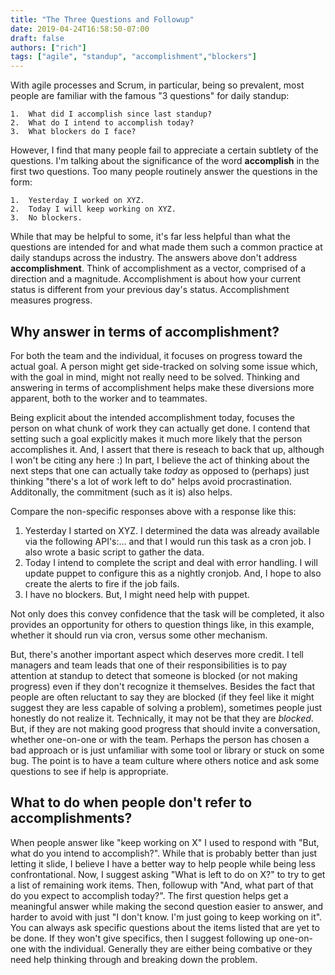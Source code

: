 ```yaml
---
title: "The Three Questions and Followup"
date: 2019-04-24T16:58:50-07:00
draft: false
authors: ["rich"]
tags: ["agile", "standup", "accomplishment","blockers"]
---
```


With agile processes and Scrum, in particular, being so prevalent, most people are familiar with the famous "3 questions" for daily standup:
```
1.  What did I accomplish since last standup?
2.  What do I intend to accomplish today?
3.  What blockers do I face?
```

However, I find that many people fail to appreciate a certain subtlety of the questions.  I'm talking about the significance of the word **accomplish** in the first two questions.  Too many people routinely answer the questions in the form:
```
1.  Yesterday I worked on XYZ.
2.  Today I will keep working on XYZ.
3.  No blockers.
```
While that may be helpful to some, it's far less helpful than what the questions are intended for and what made them such a common practice at daily standups across the industry.  The answers above don't address **accomplishment**.  Think of accomplishment as a vector, comprised of a direction and a magnitude.  Accomplishment is about how your current status is different from your previous day's status.  Accomplishment measures progress.

## Why answer in terms of accomplishment?

For both the team and the individual, it focuses on progress toward the actual goal.  A person might get side-tracked on solving some issue which, with the goal in mind, might not really need to be solved.  Thinking and answering in terms of accomplishment helps make these diversions more apparent, both to the worker and to teammates.

Being explicit about the intended accomplishment today, focuses the person on what chunk of work they can actually get done.  I contend that setting such a goal explicitly makes it much more likely that the person accomplishes it.  And, I assert that there is reseach to back that up, although I won't be citing any here :)  In part, I believe the act of thinking about the next steps that one can actually take _today_ as opposed to (perhaps) just thinking "there's a lot of work left to do" helps avoid procrastination.  Additonally, the commitment (such as it is) also helps.

Compare the non-specific responses above with a response like this:

1.  Yesterday I started on XYZ.  I determined the data was already available via the following API's:... and that I would run this task as a cron job.  I also wrote a basic script to gather the data.
2.  Today I intend to complete the script and deal with error handling.  I will update puppet to configure this as a nightly cronjob.  And, I hope to also create the alerts to fire if the job fails.
3.  I have no blockers.  But, I might need help with puppet.

Not only does this convey confidence that the task will be completed, it also provides an opportunity for others to question things like, in this example, whether it should run via cron, versus some other mechanism.

But, there's another important aspect which deserves more credit.  I tell managers and team leads that one of their responsibilities is to pay attention at standup to detect that someone is blocked (or not making progress) even if they don't recognize it themselves. Besides the fact that people are often reluctant to say they are blocked (if they feel like it might suggest they are less capable of solving a problem), sometimes people just honestly do not realize it.  Technically, it may not be that they are _blocked_.  But, if they are not making good progress that should invite a conversation, whether one-on-one or with the team.  Perhaps the person has chosen a bad approach or is just unfamiliar with some tool or library or stuck on some bug.  The point is to have a team culture where others notice and ask some questions to see if help is appropriate.


## What to do when people don't refer to accomplishments?

When people answer like "keep working on X" I used to respond with "But, what do you intend to accomplish?".  While that is probably better than just letting it slide, I believe I have a better way to help people while being less confrontational.  Now, I suggest asking "What is left to do on X?" to try to get a list of remaining work items.  Then, followup with "And, what part of that do you expect to accomplish today?".  The first question helps get a meaningful answer while making the second question easier to answer, and harder to avoid with just "I don't know.  I'm just going to keep working on it".  You can always ask specific questions about the items listed that are yet to be done.  If they won't give specifics, then I suggest following up one-on-one with the individual.  Generally they are either being combative or they need help thinking through and breaking down the problem.
